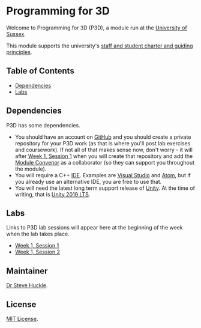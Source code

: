 # Programming for 3D

Welcome to Programming for 3D (P3D), a module run at the [University of Sussex](https://www.sussex.ac.uk/).

This module supports the university's [staff and student charter and guiding principles](/docs/staffStudentCharter.pdf).

## Table of Contents

- [Dependencies](#dependencies)
- [Labs](#labs)

## Dependencies

P3D has some dependencies.

- You should have an account on [GitHub](https://github.com/) and you should create a private repository for your P3D work (as that is where you'll post lab exercises and coursework). If not all of that makes sense now, don't worry - it will after [Week 1, Session 1](/docs/labs/week1Session1.md) when you will create that repository and add the [Module Convenor](#maintainer) as a collaborator (so they can support you throughout the module).
- You will require a C++ [IDE](https://en.wikipedia.org/wiki/Integrated_development_environment). Examples are [Visual Studio](https://visualstudio.microsoft.com/) and [Atom](https://atom.io/), but if you already use an alternative IDE, you are free to use that.
- You will need the latest long term support release of [Unity](https://unity3d.com/unity/qa/lts-releases). At the time of writing, that is [Unity 2019 LTS](https://unity.com/releases/2019-lts).

## Labs

Links to P3D lab sessions will appear here at the beginning of the week when the lab takes place.

+ [Week 1, Session 1](/docs/labs/week1Session1.md)
+ [Week 1, Session 2](/docs/labs/week1Session2.md)

## Maintainer

[Dr Steve Huckle](https://glowkeeper.github.io/).

## License

[MIT License](LICENSE).

